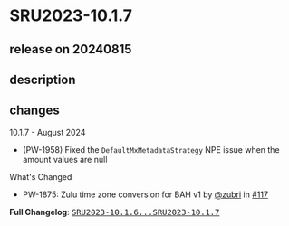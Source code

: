 # SRU2023-10.1.7

## release on 20240815

## description

## changes

10.1.7 - August 2024

* (PW-1958) Fixed the <code>DefaultMxMetadataStrategy</code> NPE issue when the amount values are null

What's Changed

* PW-1875: Zulu time zone conversion for BAH v1 by <a class="user-mention notranslate" data-hovercard-type="user" data-hovercard-url="/users/zubri/hovercard" data-octo-click="hovercard-link-click" data-octo-dimensions="link_type:self" href="https://github.com/zubri">@zubri</a> in <a class="issue-link js-issue-link" data-error-text="Failed to load title" data-id="2328723926" data-permission-text="Title is private" data-url="https://github.com/prowide/prowide-iso20022/issues/117" data-hovercard-type="pull_request" data-hovercard-url="/prowide/prowide-iso20022/pull/117/hovercard" href="https://github.com/prowide/prowide-iso20022/pull/117">#117</a>

<strong>Full Changelog</strong>: <a class="commit-link" href="https://github.com/prowide/prowide-iso20022/compare/SRU2023-10.1.6...SRU2023-10.1.7"><tt>SRU2023-10.1.6...SRU2023-10.1.7</tt></a>


